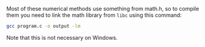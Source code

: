 Most of these numerical methods use something from math.h, so to compile them
you need to link the math library from `libc` using this command:

```bash
gcc program.c -o output -lm
```

Note that this is not necessary on Windows.
